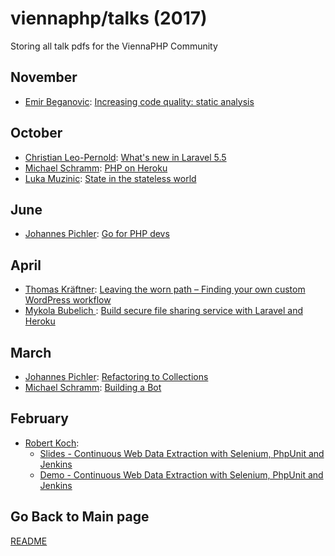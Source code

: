 viennaphp/talks (2017)
================

Storing all talk pdfs for the ViennaPHP Community

November
-----

* [Emir Beganovic](https://github.com/emirb): [Increasing code quality: static analysis](../201711/increasing-code-quality-static-analysis.pdf)

October
-----
* [Christian Leo-Pernold](https://mazedlx.net): [What's new in Laravel 5.5](../201710/whats-new-in-laravel-5-5.pdf)
* [Michael Schramm](https://blog.ms07.at): [PHP on Heroku](../201710/php-on-heroku.pdf)
* [Luka Muzinic](https://luka.muzinic.net): [State in the stateless world](../201710/viennaphp-statemachines.pdf)

June
-----
* [Johannes Pichler](https://johannespichler.com): [Go for PHP devs](../201706/go-for-php-devs.pdf)


April
-----

* [Thomas Kräftner](): [Leaving the worn path – Finding your own custom WordPress workflow](http://kraftner.com/talks/leaving-the-worn-path/#/)
* [Mykola Bubelich ](): [Build secure file sharing service with Laravel and Heroku](../201704/01_cryptoesel-slides-viennaphp.pdf)


March
-----

* [Johannes Pichler](https://johannespichler.com): [Refactoring to Collections](../201703/01_refactoring-to-collections.pdf)
* [Michael Schramm](https://www.gosepp.com): [Building a Bot](../201703/03_building-a-bot.pdf)


February
--------

* [Robert Koch](https://www.e-2.at/en/jobs/):
    * [Slides - Continuous Web Data Extraction with Selenium, PhpUnit and Jenkins](../201702/01_continuous-web-data-extraction-talk.pdf)
    * [Demo - Continuous Web Data Extraction with Selenium, PhpUnit and Jenkins](../201702/02_continuous-web-data-extraction-demo.zip)


## Go Back to Main page

[README](../README.md)
